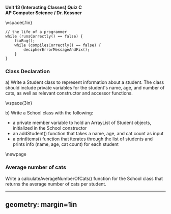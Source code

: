 __Unit 13 (Interacting Classes) Quiz C__  
__AP Computer Science / Dr. Kessner__  

\vspace{.1in}

```
// the life of a programmer
while (runsCorrectly() == false) {
    fixBug();
    while (compilesCorrectly() == false) {
        decipherErrorMessageAndFix();
    }
}
```

### Class Declaration

a) Write a Student class to represent information about a student.  The class
should include private variables for the student's name, age, and number of
cats, as well as relevant constructor and accessor functions.

\vspace{3in}

b) Write a School class with the following:

* a private member variable to hold an ArrayList of Student objects,
  initialized in the School constructor
* an addStudent() function that takes a name, age, and cat count as input
* a printItems() function that iterates through the list of students and prints
  info (name, age, cat count) for each student

\newpage


### Average number of cats

Write a calculateAverageNumberOfCats() function for the School class that
returns the average number of cats per student.






---
geometry: margin=1in
---


